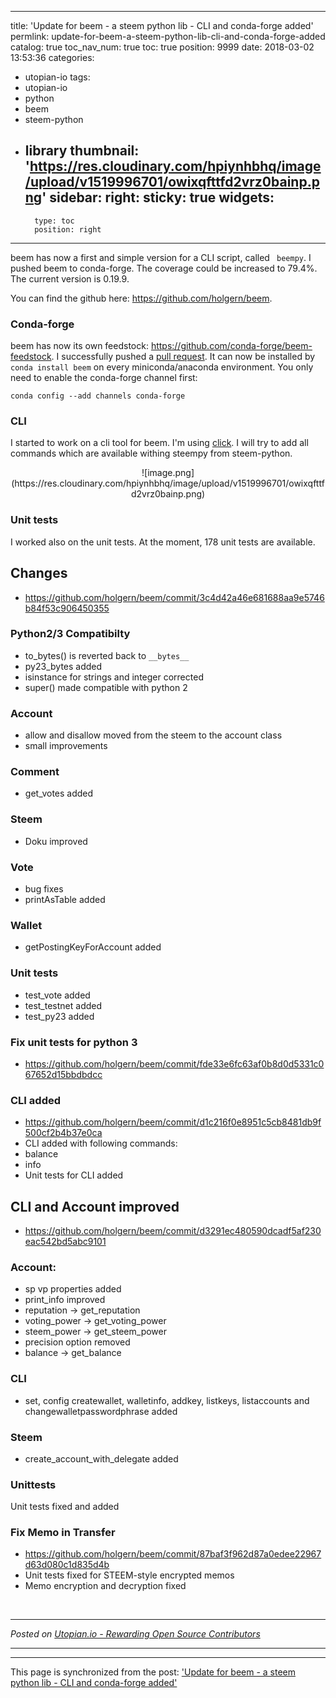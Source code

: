 
---
title: 'Update for beem - a steem python lib - CLI and conda-forge added'
permlink: update-for-beem-a-steem-python-lib-cli-and-conda-forge-added
catalog: true
toc_nav_num: true
toc: true
position: 9999
date: 2018-03-02 13:53:36
categories:
- utopian-io
tags:
- utopian-io
- python
- beem
- steem-python
- library
thumbnail: 'https://res.cloudinary.com/hpiynhbhq/image/upload/v1519996701/owixqfttfd2vrz0bainp.png'
sidebar:
    right:
        sticky: true
widgets:
    -
        type: toc
        position: right
---


beem has now a first and simple version for a CLI script, called ` beempy`. I pushed beem to conda-forge. The coverage could be increased to 79.4%. The current version is 0.19.9.

You can find the github here: https://github.com/holgern/beem.
### Conda-forge
beem has now its own feedstock: https://github.com/conda-forge/beem-feedstock. I successfully pushed a [pull request]( https://github.com/conda-forge/staged-recipes/pull/5281).
It can now be installed by `conda install beem` on every miniconda/anaconda environment. You only need to enable the conda-forge channel first:
```
conda config --add channels conda-forge
```
### CLI
I started to work on a cli tool for beem. I'm using [click](http://click.pocoo.org/6/). I will try to add all commands which are available withing steempy from steem-python.
<center>![image.png](https://res.cloudinary.com/hpiynhbhq/image/upload/v1519996701/owixqfttfd2vrz0bainp.png)
</center>

### Unit tests
I worked also on the unit tests. At the moment, 178 unit tests are available.

## Changes
* https://github.com/holgern/beem/commit/3c4d42a46e681688aa9e5746b84f53c906450355
### Python2/3 Compatibilty
* to_bytes() is reverted back to `__bytes__`
* py23_bytes added
* isinstance for strings and integer corrected
* super() made compatible with python 2

### Account
* allow and disallow moved from the steem to the account class
* small improvements

### Comment
* get_votes added
### Steem
* Doku improved
### Vote
* bug fixes
* printAsTable added
### Wallet
* getPostingKeyForAccount added
### Unit tests
* test_vote added
* test_testnet added
* test_py23 added

### Fix unit tests for python 3
* https://github.com/holgern/beem/commit/fde33e6fc63af0b8d0d5331c067652d15bbdbdcc

### CLI added
* https://github.com/holgern/beem/commit/d1c216f0e8951c5cb8481db9f500cf2b4b37e0ca
* CLI added with following commands:
* balance
* info
* Unit tests for CLI added

## CLI and Account improved
* https://github.com/holgern/beem/commit/d3291ec480590dcadf5af230eac542bd5abc9101
### Account:
* sp vp properties added
* print_info improved
* reputation -> get_reputation
* voting_power -> get_voting_power
* steem_power -> get_steem_power
* precision option removed
* balance -> get_balance
### CLI
* set, config createwallet, walletinfo, addkey, listkeys, listaccounts and changewalletpasswordphrase added
### Steem
* create_account_with_delegate added
### Unittests
Unit tests fixed and added

### Fix Memo in Transfer
* https://github.com/holgern/beem/commit/87baf3f962d87a0edee22967d63d080c1d835d4b
*  Unit tests fixed for STEEM-style encrypted memos
* Memo encryption and decryption fixed

<br /><hr/><em>Posted on <a href="https://utopian.io/utopian-io/@holger80/update-for-beem-a-steem-python-lib-cli-and-conda-forge-added">Utopian.io -  Rewarding Open Source Contributors</a></em><hr/>

- - -

This page is synchronized from the post: ['Update for beem - a steem python lib - CLI and conda-forge added'](https://steemit.com/@holger80/update-for-beem-a-steem-python-lib-cli-and-conda-forge-added)

